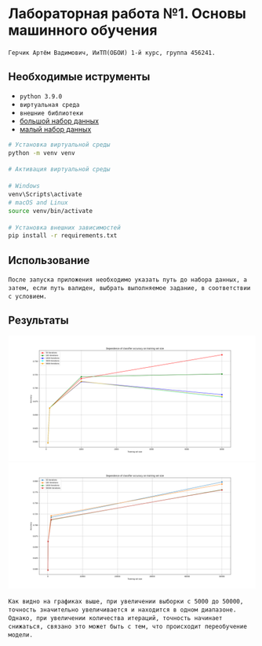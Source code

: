 # Лабораторная работа №1. Основы машинного обучения

`Герчик Артём Вадимович, ИиТП(ОБОИ) 1-й курс, группа 456241.`

## Необходимые иструменты

- `python 3.9.0`
- `виртуальная среда`
- `внешние библиотеки`
- [большой набор данных](https://commondatastorage.googleapis.com/books1000/notMNIST_large.tar.gz)
- [малый набор данных](https://commondatastorage.googleapis.com/books1000/notMNIST_small.tar.gz)

```bash
# Установка виртуальной среды
python -m venv venv

# Активация виртуальной среды

# Windows
venv\Scripts\activate
# macOS and Linux
source venv/bin/activate

# Установка внешних зависимостей
pip install -r requirements.txt
```

## Использование

`После запуска приложения необходимо указать путь до набора данных, а затем, если путь валиден, выбрать выполняемое задание, в соответствии с условием.`

## Результаты

![screen1](50_100_1000_5000_sets.png)
![screen2](50_100_1000_50000_sets.png)

`Как видно на графиках выше, при увеличении выборки с 5000 до 50000, точность значительно увеличивается и находится в одном диапазоне.
Однако, при увеличении количества итераций, точность начинает снижаться, связано это может быть с тем, что происходит переобучение модели.`